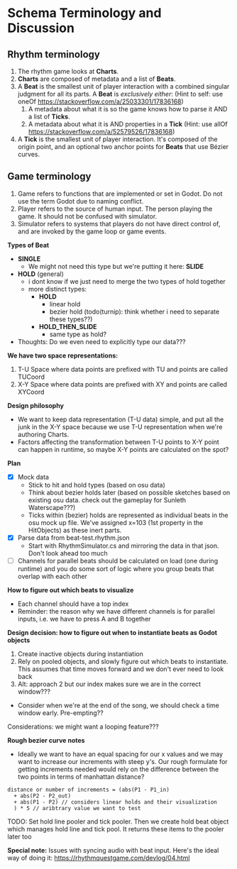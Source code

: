 # Schema Terminology and Discussion

## Rhythm terminology

1. The rhythm game looks at **Charts**.
2. **Charts** are composed of metadata and a list of **Beats**.
3. A **Beat** is the smallest unit of player interaction with a combined singular judgment for all its parts. A **Beat** is *exclusively either*: (Hint to self: use oneOf https://stackoverflow.com/a/25033301/17836168)
   1. A metadata about what it is so the game knows how to parse it AND a list of **Ticks**.
   2. A metadata about what it is AND properties in a **Tick** (Hint: use allOf https://stackoverflow.com/a/52579526/17836168)
4. A **Tick** is the smallest unit of player interaction. It's composed of the origin point, and an optional two anchor points for **Beats** that use Bézier curves.

## Game terminology

1. Game refers to functions that are implemented or set in Godot. Do not use the term Godot due to naming conflict.
2. Player refers to the source of human input. The person playing the game. It should not be confused with simulator.
3. Simulator refers to systems that players do not have direct control of, and are invoked by the game loop or game events.

**Types of Beat**

- **SINGLE**
  - We might not need this type but we're putting it here: **SLIDE**
- **HOLD** (general)
  - i dont know if we just need to merge the two types of hold together
  - more distinct types:
    - **HOLD**
      - linear hold
      - bezier hold (todo(turnip): think whether i need to separate these types??)
    - **HOLD_THEN_SLIDE**
      - same type as hold?
- Thoughts: Do we even need to explicitly type our data???

**We have two space representations:**

1. T-U Space where data points are prefixed with TU and points are called TUCoord
2. X-Y Space where data points are prefixed with XY and points are called XYCoord

**Design philosophy**

- We want to keep data representation (T-U data) simple, and put all the junk in the X-Y space because we use T-U representation when we're authoring Charts.
- Factors affecting the transformation between T-U points to X-Y point can happen in runtime, so maybe X-Y points are calculated on the spot?

**Plan**

- [x] Mock data
  - Stick to hit and hold types (based on osu data)
  - Think about bezier holds later (based on possible sketches based on existing osu data. check out the gameplay for Sunleth Waterscape???)
  - Ticks within (bezier) holds are represented as individual beats in the osu mock up file. We've assigned x=103 (1st property in the HitObjects) as these inert parts.
- [x] Parse data from beat-test.rhythm.json
  - Start with RhythmSimulator.cs and mirroring the data in that json. Don't look ahead too much
- [ ] Channels for parallel beats should be calculated on load (one during runtime) and you do some sort of logic where you group beats that overlap with each other

**How to figure out which beats to visualize**

- Each channel should have a top index
- Reminder: the reason why we have different channels is for parallel inputs, i.e. we have to press A and B together

**Design decision: how to figure out when to instantiate beats as Godot objects**

1. Create inactive objects during instantiation
2. Rely on pooled objects, and slowly figure out which beats to instantiate. This assumes that time moves forward and we don't ever need to look back
3. Alt: approach 2 but our index makes sure we are in the correct window???
  - Consider when we're at the end of the song, we should check a time window early. Pre-empting??

Considerations: we might want a looping feature???

**Rough bezier curve notes**

- Ideally we want to have an equal spacing for our x values and we may want to increase our increments with steep y's. Our rough formulate for getting increments needed would rely on the difference between the two points in terms of manhattan distance?
```
distance or number of increments = (abs(P1 - P1_in)
  + abs(P2 - P2_out) 
  + abs(P1 - P2) // considers linear holds and their visualization
  ) * 5 // aribtrary value we want to test
```

TODO: Set hold line pooler and tick pooler. Then we create hold beat object which manages hold line and tick pool. It returns these items to the pooler later too

**Special note:** Issues with syncing audio with beat input. Here's the ideal way of doing it: https://rhythmquestgame.com/devlog/04.html
